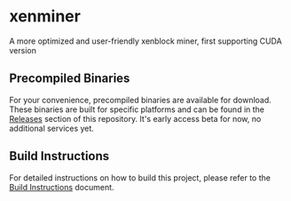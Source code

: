 # xenminer

A more optimized and user-friendly xenblock miner, first supporting CUDA version

## Precompiled Binaries

For your convenience, precompiled binaries are available for download. These binaries are built for specific platforms and can be found in the [Releases](https://github.com/woodysoil/XenblocksMiner/releases/tag/v1.0-beta) section of this repository. It's early access beta for now, no additional services yet.

## Build Instructions

For detailed instructions on how to build this project, please refer to the [Build Instructions](./BUILD_INSTRUCTIONS.md) document.
